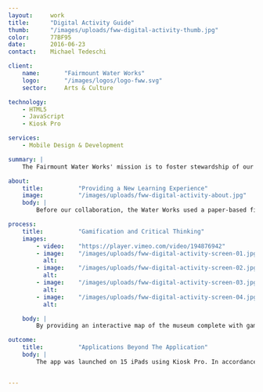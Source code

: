 ```yaml
---
layout:     work
title:      "Digital Activity Guide"
thumb:      "/images/uploads/fww-digital-activity-thumb.jpg"
color:      77BF95
date:       2016-06-23
contact:    Michael Tedeschi

client:
    name:       "Fairmount Water Works"
    logo:       "/images/logos/logo-fww.svg"
    sector:     Arts & Culture

technology:
    - HTML5
    - JavaScript
    - Kiosk Pro

services:
    - Mobile Design & Development

summary: |
    The Fairmount Water Works' mission is to foster stewardship of our shared water resources by encouraging informed decisions about the use of land and water. They wanted a better way to educate students on clean water stewardship, so they partnered with us to develop a series of engaging interactive games that teach students about the relationship between Philadelphians and their watershed.

about:
    title:          "Providing a New Learning Experience"
    image:          "/images/uploads/fww-digital-activity-about.jpg"
    body: |
        Before our collaboration, the Water Works used a paper-based field guide and activity book to direct middle and high school students through their exhibits and learning directives. One of the Water Works' core values is providing visitors with experiential learning opportunities, and the they saw an opportunity for a better visitor experience. We used the field guide as a starting point, creating digital versions of  the original lessons and designing new games around the Water Works' educational goals. We then assembled all the activities in an interactive app, built in HTML5 and JavaScript.

process:
    title:          "Gamification and Critical Thinking"
    images:
        - video:    "https://player.vimeo.com/video/194876942"
        - image:    "/images/uploads/fww-digital-activity-screen-01.jpg"
          alt:      
        - image:    "/images/uploads/fww-digital-activity-screen-02.jpg"
          alt:      
        - image:    "/images/uploads/fww-digital-activity-screen-03.jpg"
          alt:      
        - image:    "/images/uploads/fww-digital-activity-screen-04.jpg"
          alt:      

    body: |
        By providing an interactive map of the museum complete with games and puzzles, Fairmount Water Works can better attract the interest of students and more effectively fulfill its educational mission. The app is an interconnected game made of several mini-games, just like the multiple components which make up the watershed environment. While working at their own pace to complete the goal of filling their water droplet progress marker, students and visitors participate in crossword puzzles, spot-the-object games, and interactive quizzes. These activities not only reinforce the information presented in the museum exhibits, they also encourage users to think critically and connect the museum's lessons with their own experiences. 

outcome:
    title:          "Applications Beyond The Application"
    body: |
        The app was launched on 15 iPads using Kiosk Pro. In accordance with the Water Works' "hands on/minds on" learning approach, visitors can now interact with the museum environment in new ways. Students are more engaged with the iPads than the previous paper versions, and Fairmount Water Works is building on this work with the hopes of demonstrating increased long-term information retention and an interest in protecting our shared water resources. The app closes with a call-to-action, encouraging visitors to use their new knowledge for good by reducing pollution, recycling properly, and appreciating our water sources.


---
```


